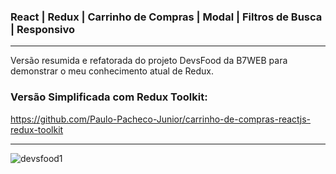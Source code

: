 ### React | Redux | Carrinho de Compras | Modal | Filtros de Busca | Responsivo

-------------------------------------------------------------------------

Versão resumida e refatorada do projeto DevsFood da B7WEB para demonstrar o meu conhecimento atual de Redux.

### Versão Simplificada com Redux Toolkit:
https://github.com/Paulo-Pacheco-Junior/carrinho-de-compras-reactjs-redux-toolkit

-------------------------------------------------------------------------

![devsfood1](https://user-images.githubusercontent.com/78752003/146421010-2966f90b-70d6-4b5d-aaf5-73a764502249.png)
